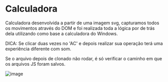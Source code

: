 # Calculadora
Calculadora desenvolvida a partir de uma imagem svg, capturamos todos os movimentos através do DOM e foi realizada toda a lógica por de trás dela utilizando como base a calculadora do Windows.

DICA: Se clicar duas vezes no 'AC' e depois realizar sua operação terá uma experiência diferente com som.

Se o arquivo depois de clonado não rodar, é só verificar o caminho em que os arquivos JS foram salvos.


![image](https://user-images.githubusercontent.com/77514117/116862279-e6e63980-abda-11eb-9fc5-10342c8823ea.png)
